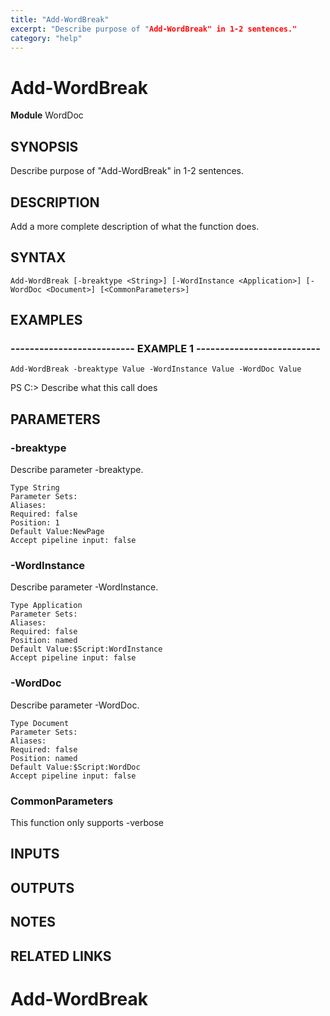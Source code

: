 ```yaml
---
title: "Add-WordBreak"
excerpt: "Describe purpose of "Add-WordBreak" in 1-2 sentences."
category: "help"
---
```


# Add-WordBreak
**Module** WordDoc

## SYNOPSIS
Describe purpose of "Add-WordBreak" in 1-2 sentences.

## DESCRIPTION
Add a more complete description of what the function does.

## SYNTAX

```
Add-WordBreak [-breaktype <String>] [-WordInstance <Application>] [-WordDoc <Document>] [<CommonParameters>]
```


## EXAMPLES

### -------------------------- EXAMPLE 1 --------------------------


```
Add-WordBreak -breaktype Value -WordInstance Value -WordDoc Value
```
PS C:\>
Describe what this call does

## PARAMETERS

### -breaktype

Describe parameter -breaktype.

```
Type String
Parameter Sets: 
Aliases: 
Required: false
Position: 1
Default Value:NewPage
Accept pipeline input: false
```
### -WordInstance

Describe parameter -WordInstance.

```
Type Application
Parameter Sets: 
Aliases: 
Required: false
Position: named
Default Value:$Script:WordInstance
Accept pipeline input: false
```
### -WordDoc

Describe parameter -WordDoc.

```
Type Document
Parameter Sets: 
Aliases: 
Required: false
Position: named
Default Value:$Script:WordDoc
Accept pipeline input: false
```
### CommonParameters

This function only supports -verbose

## INPUTS

## OUTPUTS

## NOTES

## RELATED LINKS
# Add-WordBreak
